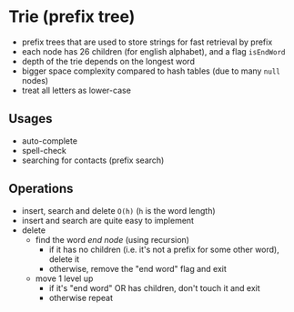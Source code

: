 # Trie (prefix tree)
- prefix trees that are used to store strings for fast retrieval by prefix
- each node has 26 children (for english alphabet), and a flag `isEndWord`
- depth of the trie depends on the longest word
- bigger space complexity compared to hash tables (due to many `null` nodes)
- treat all letters as lower-case

## Usages
- auto-complete
- spell-check
- searching for contacts (prefix search)

## Operations
- insert, search and delete `O(h)` (`h` is the word length)
- insert and search are quite easy to implement
- delete
    - find the word _end node_ (using recursion)
        - if it has no children (i.e. it's not a prefix for some other word), delete it
        - otherwise, remove the "end word" flag and exit
    - move 1 level up
        - if it's "end word" OR has children, don't touch it and exit
        - otherwise repeat